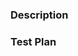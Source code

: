 ### Description

### Test Plan
<!-- Please provide us with clear details for verifying that your changes work. -->